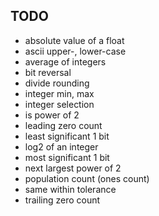TODO
----
- absolute value of a float
- ascii upper-, lower-case
- average of integers
- bit reversal
- divide rounding
- integer min, max
- integer selection
- is power of 2
- leading zero count
- least significant 1 bit
- log2 of an integer
- most significant 1 bit
- next largest power of 2
- population count (ones count)
- same within tolerance
- trailing zero count

